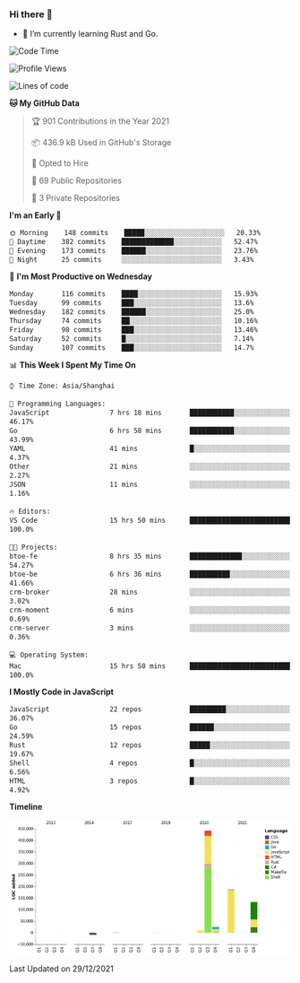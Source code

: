 ### Hi there 👋

- 🌱 I’m currently learning Rust and Go.

<!--START_SECTION:waka-->
![Code Time](http://img.shields.io/badge/Code%20Time-62%20hrs%204%20mins-blue)

![Profile Views](http://img.shields.io/badge/Profile%20Views-11-blue)

![Lines of code](https://img.shields.io/badge/From%20Hello%20World%20I%27ve%20Written-792%20Thousand%20lines%20of%20code-blue)

**🐱 My GitHub Data** 

> 🏆 901 Contributions in the Year 2021
 > 
> 📦 436.9 kB Used in GitHub's Storage 
 > 
> 💼 Opted to Hire
 > 
> 📜 69 Public Repositories 
 > 
> 🔑 3 Private Repositories  
 > 
**I'm an Early 🐤** 

```text
🌞 Morning    148 commits    █████░░░░░░░░░░░░░░░░░░░░   20.33% 
🌆 Daytime    382 commits    █████████████░░░░░░░░░░░░   52.47% 
🌃 Evening    173 commits    ██████░░░░░░░░░░░░░░░░░░░   23.76% 
🌙 Night      25 commits     ░░░░░░░░░░░░░░░░░░░░░░░░░   3.43%

```
📅 **I'm Most Productive on Wednesday** 

```text
Monday       116 commits    ████░░░░░░░░░░░░░░░░░░░░░   15.93% 
Tuesday      99 commits     ███░░░░░░░░░░░░░░░░░░░░░░   13.6% 
Wednesday    182 commits    ██████░░░░░░░░░░░░░░░░░░░   25.0% 
Thursday     74 commits     ██░░░░░░░░░░░░░░░░░░░░░░░   10.16% 
Friday       98 commits     ███░░░░░░░░░░░░░░░░░░░░░░   13.46% 
Saturday     52 commits     █░░░░░░░░░░░░░░░░░░░░░░░░   7.14% 
Sunday       107 commits    ███░░░░░░░░░░░░░░░░░░░░░░   14.7%

```


📊 **This Week I Spent My Time On** 

```text
⌚︎ Time Zone: Asia/Shanghai

💬 Programming Languages: 
JavaScript               7 hrs 18 mins       ███████████░░░░░░░░░░░░░░   46.17% 
Go                       6 hrs 58 mins       ███████████░░░░░░░░░░░░░░   43.99% 
YAML                     41 mins             █░░░░░░░░░░░░░░░░░░░░░░░░   4.37% 
Other                    21 mins             ░░░░░░░░░░░░░░░░░░░░░░░░░   2.27% 
JSON                     11 mins             ░░░░░░░░░░░░░░░░░░░░░░░░░   1.16%

🔥 Editors: 
VS Code                  15 hrs 50 mins      █████████████████████████   100.0%

🐱‍💻 Projects: 
btoe-fe                  8 hrs 35 mins       █████████████░░░░░░░░░░░░   54.27% 
btoe-be                  6 hrs 36 mins       ██████████░░░░░░░░░░░░░░░   41.66% 
crm-broker               28 mins             ░░░░░░░░░░░░░░░░░░░░░░░░░   3.02% 
crm-moment               6 mins              ░░░░░░░░░░░░░░░░░░░░░░░░░   0.69% 
crm-server               3 mins              ░░░░░░░░░░░░░░░░░░░░░░░░░   0.36%

💻 Operating System: 
Mac                      15 hrs 50 mins      █████████████████████████   100.0%

```

**I Mostly Code in JavaScript** 

```text
JavaScript               22 repos            █████████░░░░░░░░░░░░░░░░   36.07% 
Go                       15 repos            ██████░░░░░░░░░░░░░░░░░░░   24.59% 
Rust                     12 repos            █████░░░░░░░░░░░░░░░░░░░░   19.67% 
Shell                    4 repos             █░░░░░░░░░░░░░░░░░░░░░░░░   6.56% 
HTML                     3 repos             █░░░░░░░░░░░░░░░░░░░░░░░░   4.92%

```


**Timeline**

![Chart not found](https://raw.githubusercontent.com/elton/elton/main/charts/bar_graph.png) 


 Last Updated on 29/12/2021
<!--END_SECTION:waka-->

<!--
**elton/elton** is a ✨ _special_ ✨ repository because its `README.md` (this file) appears on your GitHub profile.

Here are some ideas to get you started:

- 🔭 I’m currently working on ...
- 🌱 I’m currently learning ...
- 👯 I’m looking to collaborate on ...
- 🤔 I’m looking for help with ...
- 💬 Ask me about ...
- 📫 How to reach me: ...
- 😄 Pronouns: ...
- ⚡ Fun fact: ...
-->
